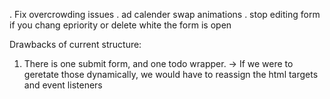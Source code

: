 






. Fix overcrowding issues
. ad calender swap animations
. stop editing form if you chang epriority or delete white the form is open


Drawbacks of current structure:
1. There is one submit form, and one todo wrapper. 
-> If we were to geretate those dynamically, we would have to
    reassign the html targets and event listeners